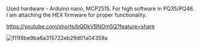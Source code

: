 Used hardware - Arduino nano, MCP2515.
For high software in PQ35/PQ46.
I am attaching the HEX firmware for proper functionality.

https://youtube.com/shorts/bQDkVBNOm5Q?feature=share


![f11f8be9ba6a315722eb29d01a04359a](https://user-images.githubusercontent.com/48298303/180618020-49657cba-40be-413b-a7b2-d93a5c2bbc77.png)
